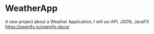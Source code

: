 # WeatherApp
A new project about a Weather Application; I will usi API, JSON, JavaFX
https://openjfx.io/openjfx-docs/

